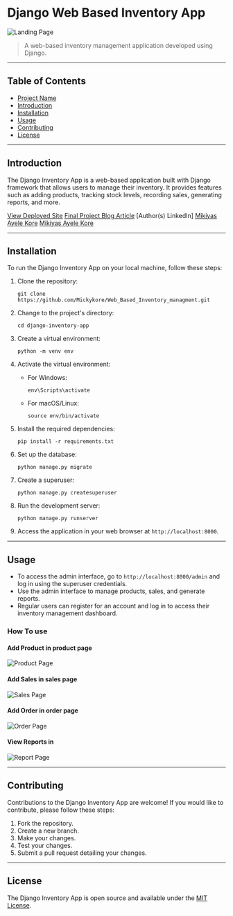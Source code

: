 # Django Web Based Inventory App

![Landing Page](https://imgur.com/Lg8BNQZ.png)



> A web-based inventory management application developed using Django.

---

## Table of Contents

- [Project Name](#django-inventory-app)
- [Introduction](#introduction)
- [Installation](#installation)
- [Usage](#usage)
- [Contributing](#contributing)
- [License](#license)

---

## Introduction

The Django Inventory App is a web-based application built with Django framework that allows users to manage their inventory. It provides features such as adding products, tracking stock levels, recording sales, generating reports, and more.

[View Deployed Site](http://mikiyas.pythonanywhere.com)
[Final Project Blog Article](https://www.example.com)
[Author(s) LinkedIn]
[Mikiyas Ayele Kore](https://www.linkedin.com/in/mikiyas-ayele)
[Mikiyas Ayele Kore](https://linkedin.com/in/dagim-wallelgne-218860231)

---

## Installation

To run the Django Inventory App on your local machine, follow these steps:

1. Clone the repository:

   ```shell
   git clone https://github.com/Mickykore/Web_Based_Inventory_managment.git
   ```

2. Change to the project's directory:

   ```shell
   cd django-inventory-app
   ```

3. Create a virtual environment:

   ```shell
   python -m venv env
   ```

4. Activate the virtual environment:

   - For Windows:

     ```shell
     env\Scripts\activate
     ```

   - For macOS/Linux:

     ```shell
     source env/bin/activate
     ```

5. Install the required dependencies:

   ```shell
   pip install -r requirements.txt
   ```

6. Set up the database:

   ```shell
   python manage.py migrate
   ```

7. Create a superuser:

   ```shell
   python manage.py createsuperuser
   ```

8. Run the development server:

   ```shell
   python manage.py runserver
   ```

9. Access the application in your web browser at `http://localhost:8000`.

---

## Usage

- To access the admin interface, go to `http://localhost:8000/admin` and log in using the superuser credentials.
- Use the admin interface to manage products, sales, and generate reports.
- Regular users can register for an account and log in to access their inventory management dashboard.

### How To use

#### Add Product in product page
![Product Page](https://i.imgur.com/4wxwMz2.png)

#### Add Sales in sales page
![Sales Page](https://i.imgur.com/nzuB0zQ.png)

#### Add Order in order page
![Order Page](https://i.imgur.com/9egzdDN.png)

#### View Reports in 
![Report Page](https://i.imgur.com/VHNpAGZ.png)

---

## Contributing

Contributions to the Django Inventory App are welcome! If you would like to contribute, please follow these steps:

1. Fork the repository.
2. Create a new branch.
3. Make your changes.
4. Test your changes.
5. Submit a pull request detailing your changes.

---


## License

The Django Inventory App is open source and available under the [MIT License](LICENSE).
